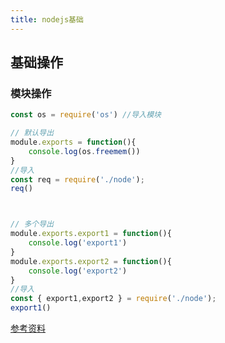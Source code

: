 ```yaml
---
title: nodejs基础
---
```


## 基础操作
### 模块操作
```javascript
const os = require('os') //导入模块

// 默认导出
module.exports = function(){
    console.log(os.freemem())
}
//导入
const req = require('./node');
req()



// 多个导出
module.exports.export1 = function(){
    console.log('export1')
}
module.exports.export2 = function(){
    console.log('export2')
}
//导入
const { export1,export2 } = require('./node');
export1()
```


[参考资料](https://www.bilibili.com/video/BV1Ci4y1L7gk?p=7)